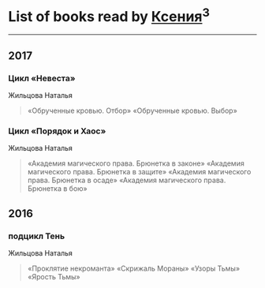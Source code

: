 # List of books read by [Ксения](https://plus.google.com/107312597267727612108)<sup>3</sup>
---

## 2017

### Цикл «Невеста»
Жильцова Наталья
> «Обрученные кровью. Отбор»
> «Обрученные кровью. Выбор»


### Цикл «Порядок и Хаос»
Жильцова Наталья
> «Академия магического права. Брюнетка в законе»
> «Академия магического права. Брюнетка в защите»
> «Академия магического права. Брюнетка в осаде»
> «Академия магического права. Брюнетка в бою»



## 2016

### подцикл Тень
Жильцова Наталья
> «Проклятие некроманта»
> «Скрижаль Мораны»
> «Узоры Тьмы»
> «Ярость Тьмы»



